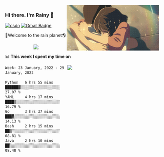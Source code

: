 <img  align='right' height="150" src="https://github.com/LikeRainDay/LikeRainDay/blob/master/pic/img_rain_1.gif?raw=true">



### Hi there. I'm Rainy :lemon:

[![csdn](https://img.shields.io/badge/-csdn-c14438?style=flat-square&logo=c&logoColor=white)](https://blog.csdn.net/qq_15807167)
[![Gmail Badge](https://img.shields.io/badge/-gmail-c14438?style=flat-square&logo=Gmail&logoColor=white&link=mailto:houshuai0816@gmail.com)](mailto:houshuai0816@gmail.com)

🚀Welcome to the rain planet🌎

<center>
<img align='center'  src="https://source.unsplash.com/random/1200x600">
</center>

📊 **This week I spent my time on**

<img align='right'   width="300" src="https://github-readme-stats.vercel.app/api?username=LikeRainDay&show_icons=true&title_color=fff&icon_color=79ff97&text_color=9f9f9f&bg_color=151515">

<!--START_SECTION:waka-->
```text
Week: 23 January, 2022 - 29 January, 2022

Python   6 hrs 55 mins   ██████▓░░░░░░░░░░░░░░░░░░   27.07 % 
YAML     4 hrs 17 mins   ████▒░░░░░░░░░░░░░░░░░░░░   16.79 % 
Go       3 hrs 37 mins   ███▓░░░░░░░░░░░░░░░░░░░░░   14.13 % 
Bash     2 hrs 15 mins   ██▒░░░░░░░░░░░░░░░░░░░░░░   08.81 % 
Java     2 hrs 10 mins   ██░░░░░░░░░░░░░░░░░░░░░░░   08.48 % 
```
<!--END_SECTION:waka-->
